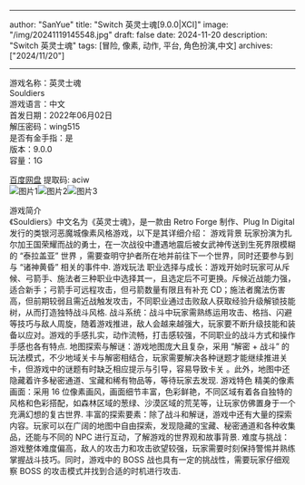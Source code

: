 
---
author: "SanYue"
title: "Switch 英灵士魂[9.0.0|XCI]"
image: "/img/20241119145548.jpg"
draft: false
date: 2024-11-20
description: "Switch 英灵士魂"
tags: [冒险, 像素, 动作, 平台, 角色扮演,中文]
archives: ["2024/11/20"]

---

游戏名称：英灵士魂   
Souldiers    
游戏语言：中文  
首发日期：2022年06月02日  
解压密码：wing515  
是否有金手指：是  
版本：9.0.0   
容量：1G

[百度网盘](https://pan.baidu.com/s/1sTU_7p7gpLVPUai119D9PQ) 提取码: aciw  
![图片1](/img/1a470c.jpg)![图片2](/img/65edd7.jpg)![图片3](/img/6ccd59.jpg)  

游戏简介  
《Souldiers》中文名为《英灵士魂》，是一款由 Retro Forge 制作、Plug In Digital 发行的类银河恶魔城像素风格游戏，以下是其详细介绍：
游戏背景
玩家扮演为扎尔加王国荣耀而战的勇士，在一次战役中遭遇地震后被女武神传送到生死界限模糊的 “泰拉盖亚” 世界 ，需要查明守护者所在地并前往下一个世界，同时还要参与到与 “诸神黄昏” 相关的事件中.
游戏玩法
职业选择与成长：游戏开始时玩家可从斥候、弓箭手、施法者三种职业中选择其一，且选定后不可更换。斥候近战能力强，适合新手；弓箭手可远程攻击，但弓箭数量有限且有补充 CD；施法者魔法伤害高，但前期较弱且需近战触发攻击，不同职业通过击败敌人获取经验升级解锁技能树，从而打造独特战斗风格.
战斗系统：战斗中玩家需熟练运用攻击、格挡、闪避等技巧与敌人周旋，随着游戏推进，敌人会越来越强大，玩家要不断升级技能和装备以应对。游戏的手感扎实，动作流畅，打击感较强，不同职业的战斗方式和操作手感也各有特点.
地图探索与解谜：游戏地图庞大且复杂，采用 “解密 + 战斗” 的玩法模式，不少地域关卡与解密相结合，玩家需要解决各种谜题才能继续推进关卡，但游戏中的谜题有时缺乏相应提示与引导，容易导致卡关 。此外，地图中还隐藏着许多秘密通道、宝藏和稀有物品等，等待玩家去发现.
游戏特色
精美的像素画面：采用 16 位像素画风，画面细节丰富，色彩鲜艳，不同区域有着各自独特的风格和色彩搭配，如森林区域的葱绿、沙漠区域的荒芜等，让玩家仿佛置身于一个充满幻想的复古世界.
丰富的探索要素：除了战斗和解谜，游戏中还有大量的探索内容。玩家可以在广阔的地图中自由探索，发现隐藏的宝藏、秘密通道和各种收集品，还能与不同的 NPC 进行互动，了解游戏的世界观和故事背景.
难度与挑战：游戏整体难度偏高，敌人的攻击力和攻击欲望较强，玩家需要时刻保持警惕并熟练掌握战斗技巧。同时，游戏中的 BOSS 战也具有一定的挑战性，需要玩家仔细观察 BOSS 的攻击模式并找到合适的时机进行攻击.
